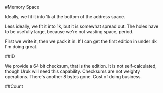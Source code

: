 #Memory Space

Ideally, we fit it into 1k at the bottom of the address space. 

Less ideally, we fit it into 1k, but it is somewhat spread out. The holes have to be usefully large, because we're not wasting space, period. 

First we write it, then we pack it in. If I can get the first edition in under 4k I'm doing great. 

##ID

We provide a 64 bit checksum, that is the edition. It is not self-calculated, though Uruk will need this capability. Checksums are not weighty operations. There's another 8 bytes gone. Cost of doing business. 


##Count


